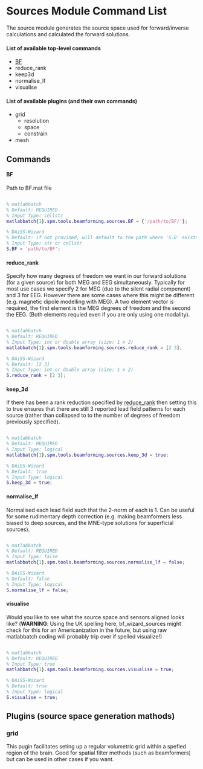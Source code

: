 # Sources Module Command List

The source module generates the source space used for forward/inverse calculations and calculated the forward solutions. 


#### List of available top-level commands
- [BF](#BF)
- reduce_rank
- keep3d
- normalise_lf
- visualise

#### List of available plugins (and their own commands)
- grid
  - resolution
  - space
  - constrain  
- mesh

## Commands

#### BF
Path to BF.mat file

```matlab

% matlabbatch
% Default: REQUIRED
% Input Type: cellstr
matlabbatch{1}.spm.tools.beamforming.sources.BF = {'/path/to/BF/'};

% DAiSS-Wizard
% Default: if not provided, will default to the path where 'S.D' exists (see below).
% Input Type: str or cellstr
S.BF = 'path/to/BF';
```

#### reduce_rank
Specify how many degrees of freedom we want in our forward solutions (for a given source) for both MEG and EEG simultaneously. Typically for most use cases we specify 2 for MEG (due to the silent radial compenent) and 3 for EEG. However there are some cases where this might be different (e.g. magnetic dipole modelling with MEG).
A two element vector is required, the first element is the MEG degrees of freedom and the second the EEG. (Both elements requied even if you are only using one modality).

```matlab

% matlabbatch
% Default: REQUIRED
% Input Type: int or double array (size: 1 x 2)
matlabbatch{1}.spm.tools.beamforming.sources.reduce_rank = [2 3];

% DAiSS-Wizard
% Default: [2 3]
% Input Type: int or double array (size: 1 x 2)
S.reduce_rank = [2 3];
```

#### keep_3d 
If there has been a rank reduction specified by [reduce_rank](#reduce_rank) then setting this to true ensures that there are still 3 reported lead field patterns for each source (rather than collapsed to to the number of degrees of freedom previously specified).

```matlab

% matlabbatch
% Default: REQUIRED
% Input Type: logical
matlabbatch{1}.spm.tools.beamforming.sources.keep_3d = true;

% DAiSS-Wizard
% Default: true
% Input Type: logical
S.keep_3d = true;
```

#### normalise_lf
Normalised each lead field such that the 2-norm of each is 1. Can be useful for some rudimentary depth correction (e.g. making beamformers less biased to deep sources, and the MNE-type solutions for superficial sources). 

```matlab

% matlabbatch
% Default: REQUIRED
% Input Type: false
matlabbatch{1}.spm.tools.beamforming.sources.normalise_lf = false;

% DAiSS-Wizard
% Default: false
% Input Type: logical
S.normalise_lf = false;
```

#### visualise
Would you like to see what the source space and sensors aligned looks like? (**WARNING**: Using the UK spelling here, bf_wizard_sources might check for this for an Americanization in the future, but using raw matlabbatch coding will probably trip over if spelled visualize!)

```matlab

% matlabbatch
% Default: REQUIRED
% Input Type: true
matlabbatch{1}.spm.tools.beamforming.sources.visualise = true;

% DAiSS-Wizard
% Default: true
% Input Type: logical
S.visualise = true;
```

## Plugins (source space generation mathods)

### grid

This pugin facilitates seting up a regular volumetric grid within a spefied region of the brain. Good for spatial filter methods (such as beamformers) but can be used in other cases if you want.

